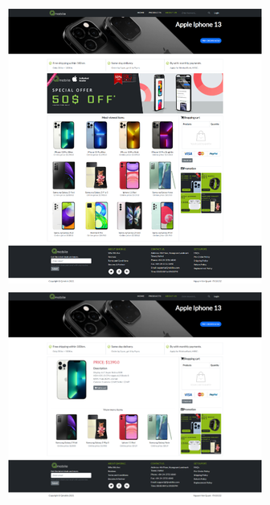 ![This is a alt text.](https://github.com/jsquyetnguyen-git/JAVA-WEB-MobileStore-1/blob/main/UI/mobilestore.png?raw=true "This is a sample image.")

![This is a alt text.](https://github.com/jsquyetnguyen-git/JAVA-WEB-MobileStore-1/blob/main/UI/mobilestore2.png?raw=true "This is a sample image.")
